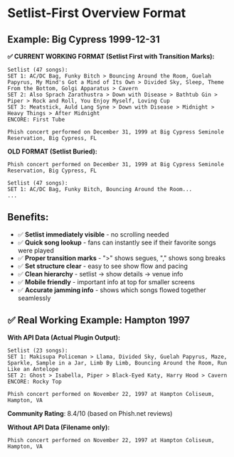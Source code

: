 # Setlist-First Overview Format

## Example: Big Cypress 1999-12-31

**✅ CURRENT WORKING FORMAT (Setlist First with Transition Marks):**
```
Setlist (47 songs):
SET 1: AC/DC Bag, Funky Bitch > Bouncing Around the Room, Guelah Papyrus, My Mind's Got a Mind of Its Own > Divided Sky, Sleep, Theme From the Bottom, Golgi Apparatus > Cavern
SET 2: Also Sprach Zarathustra > Down with Disease > Bathtub Gin > Piper > Rock and Roll, You Enjoy Myself, Loving Cup
SET 3: Meatstick, Auld Lang Syne > Down with Disease > Midnight > Heavy Things > After Midnight
ENCORE: First Tube

Phish concert performed on December 31, 1999 at Big Cypress Seminole Reservation, Big Cypress, FL
```

**OLD FORMAT (Setlist Buried):**
```
Phish concert performed on December 31, 1999 at Big Cypress Seminole Reservation, Big Cypress, FL

Setlist (47 songs):
SET 1: AC/DC Bag, Funky Bitch, Bouncing Around the Room...
...
```

## Benefits:
- ✅ **Setlist immediately visible** - no scrolling needed  
- ✅ **Quick song lookup** - fans can instantly see if their favorite songs were played
- ✅ **Proper transition marks** - ">" shows segues, "," shows song breaks  
- ✅ **Set structure clear** - easy to see show flow and pacing
- ✅ **Clean hierarchy** - setlist → show details → venue info
- ✅ **Mobile friendly** - important info at top for smaller screens
- ✅ **Accurate jamming info** - shows which songs flowed together seamlessly

## ✅ Real Working Example: Hampton 1997

**With API Data (Actual Plugin Output):**
```
Setlist (23 songs):
SET 1: Makisupa Policeman > Llama, Divided Sky, Guelah Papyrus, Maze, Sparkle, Sample in a Jar, Limb By Limb, Bouncing Around the Room, Run Like an Antelope
SET 2: Ghost > Isabella, Piper > Black-Eyed Katy, Harry Hood > Cavern
ENCORE: Rocky Top

Phish concert performed on November 22, 1997 at Hampton Coliseum, Hampton, VA
```

**Community Rating**: 8.4/10 (based on Phish.net reviews)

**Without API Data (Filename only):**
```
Phish concert performed on November 22, 1997 at Hampton Coliseum, Hampton, VA
```
